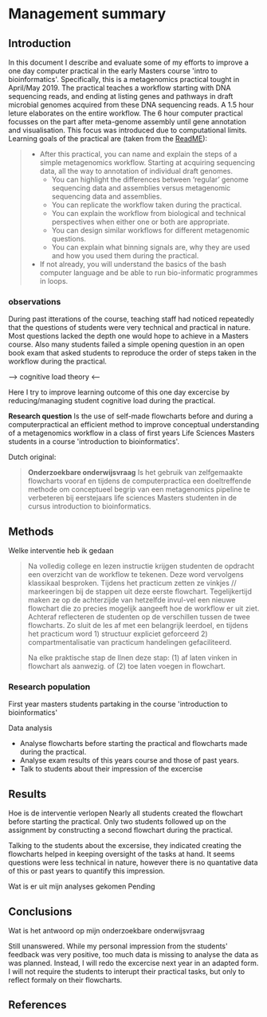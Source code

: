 # Management summary

## Introduction
In this document I describe and evaluate some of my efforts to improve a one day computer practical in the early Masters course 'intro to bioinformatics'. 
Specifically, this is a metagenomics practical tought in April/May 2019.
The practical teaches a workflow starting with DNA sequencing reads, and ending at listing genes and pathways in draft microbial genomes acquired from these DNA sequencing reads.
A 1.5 hour leture elaborates on the entire workflow. 
The 6 hour computer practical focusses on the part after meta-genome assembly until gene annotation and visualisation. 
This focus was introduced due to computational limits.
Learning goals of the practical are (taken from the [ReadME](https://github.com/lauralwd/metagenomicspractical/blob/master/README.md)): 
> * After this practical, you can name and explain the steps of a simple metagenomics workflow. Starting at acquiring sequencing data, all the way to annotation of individual draft genomes.
>   * You can highlight the differences between ‘regular’ genome sequencing data and assemblies versus metagenomic sequencing data and assemblies.
>   * You can replicate the workflow taken during the practical.
>   * You can explain the workflow from biological and technical perspectives when either one or both are appropriate. 
>   * You can design similar workflows for different metagenomic questions.
>   * You can explain what binning signals are, why they are used and how you used them during the practical.
> * If not already, you will understand the basics of the bash computer language and be able to run bio-informatic programmes in loops.

### observations
During past itterations of the course, teaching staff had noticed repeatedly that the questions of students were very technical and practical in nature. Most questions lacked the depth one would hope to achieve in a Masters course. Also many students failed a simple opening question in an open book exam that asked students to reproduce the order of steps taken in the workflow during the practical. 

--> cognitive load theory <-- 

Here I try to improve learning outcome of this one day excercise by reducing/managing student cognitive load during the practical.

**Research question** 
Is the use of self-made flowcharts before and during a computerpractical an efficient method to improve conceptual understanding of a metagenomics workflow in a class of first years Life Sciences Masters students in a course 'introduction to bioinformatics'.

Dutch original:
>**Onderzoekbare onderwijsvraag**
>Is het gebruik van zelfgemaakte flowcharts vooraf en tijdens de computerpractica een doeltreffende methode om conceptueel begrip van een metagenomics pipeline te verbeteren bij eerstejaars life sciences Masters studenten in de cursus introduction to bioinformatics.

## Methods

Welke interventie heb ik gedaan

>Na volledig college en lezen instructie krijgen studenten de opdracht een overzicht van de workflow te tekenen. Deze word vervolgens klassikaal besproken. Tijdens het practicum zetten ze vinkjes // markeeringen bij de stappen uit deze eerste flowchart. Tegelijkertijd maken ze op de achterzijde van hetzelfde invul-vel een nieuwe flowchart die zo precies mogelijk aangeeft hoe de workflow er uit ziet. Achteraf reflecteren de studenten op de verschillen tussen de twee flowcharts. Zo sluit de les af met een belangrijk leerdoel, en tijdens het practicum word 1) structuur expliciet geforceerd 2) compartmentalisatie van practicum handelingen gefaciliteerd.
>
> Na elke praktische stap de llnen deze stap: (1) af laten vinken in flowchart als aanwezig. of (2) toe laten voegen in flowchart.

### Research population
First year masters students partaking in the course 'introduction to bioinformatics'

Data analysis
* Analyse flowcharts before starting the practical and flowcharts made during the practical.
* Analyse exam results of this years course and those of past years.
* Talk to students about their impression of the excercise

## Results

Hoe is de interventie verlopen
Nearly all students created the flowchart before starting the practical. Only two students followed up on the assignment by constructing a second flowchart during the practical.

Talking to the students about the excersise, they indicated creating the flowcharts helped in keeping oversight of the tasks at hand. It seems questions were less technical in nature, however there is no quantative data of this or past years to quantify this impression.

Wat is er uit mijn analyses gekomen
Pending

## Conclusions

Wat is het antwoord op mijn onderzoekbare onderwijsvraag

Still unanswered. While my personal impression from the students' feedback was very positive, too much data is missing to analyse the data as was planned. Instead, I will redo the excercise next year in an adapted form. I will not require the students to interupt their practical tasks, but only to reflect formaly on their flowcharts.

## References
